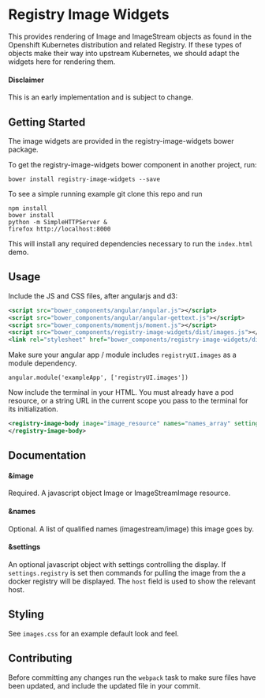 Registry Image Widgets
========================

This provides rendering of Image and ImageStream objects as found in the
Openshift Kubernetes distribution and related Registry. If these types of objects
make their way into upstream Kubernetes, we should adapt the widgets here for
rendering them.

#### Disclaimer
This is an early implementation and is subject to change.

Getting Started
---------------

The image widgets are provided in the registry-image-widgets bower package.

To get the registry-image-widgets bower component in another project, run:

```
bower install registry-image-widgets --save
```

To see a simple running example git clone this repo and run

```
npm install
bower install
python -m SimpleHTTPServer &
firefox http://localhost:8000
```

This will install any required dependencies necessary to run the ```index.html``` demo.

Usage
-----

Include the JS and CSS files, after angularjs and d3:

```xml
<script src="bower_components/angular/angular.js"></script>
<script src="bower_components/angular/angular-gettext.js"></script>
<script src="bower_components/momentjs/moment.js"></script>
<script src="bower_components/registry-image-widgets/dist/images.js"></script>
<link rel="stylesheet" href="bower_components/registry-image-widgets/dist/images.css" />
```

Make sure your angular app / module includes ```registryUI.images``` as a module dependency.

```
angular.module('exampleApp', ['registryUI.images'])
```

Now include the terminal in your HTML. You must already have a pod resource, or a string
URL in the current scope you pass to the terminal for its initialization.

```xml
<registry-image-body image="image_resource" names="names_array" settings="settings">
</registry-image-body>
```

Documentation
-------------

#### &image

Required. A javascript object Image or ImageStreamImage resource.

#### &names

Optional. A list of qualified names (imagestream/image) this image goes by.

#### &settings

An optional javascript object with settings controlling the display. If
```settings.registry``` is set then commands for pulling the image from the
a docker registry will be displayed. The ```host``` field is used to show
the relevant host.


Styling
-------

See ```images.css``` for an example default look and feel.

Contributing
------------

Before committing any changes run the `webpack` task to make sure files have been
updated, and include the updated file in your commit.
